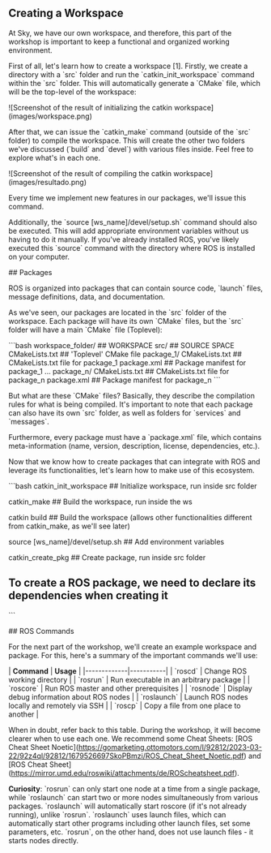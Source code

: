 ## Creating a Workspace

At Sky, we have our own workspace, and therefore, this part of the workshop is important to keep a functional and organized working environment.

First of all, let's learn how to create a workspace \[1\]. Firstly, we create a directory with a \`src\` folder and run the \`catkin_init_workspace\` command within the \`src\` folder. This will automatically generate a \`CMake\` file, which will be the top-level of the workspace:

\!\[Screenshot of the result of initializing the catkin workspace\](images/workspace.png)

After that, we can issue the \`catkin_make\` command (outside of the \`src\` folder) to compile the workspace. This will create the other two folders we've discussed (\`build\` and \`devel\`) with various files inside. Feel free to explore what's in each one.

\!\[Screenshot of the result of compiling the catkin workspace\](images/resultado.png)

Every time we implement new features in our packages, we'll issue this command.

Additionally, the \`source [ws_name]/devel/setup.sh\` command should also be executed. This will add appropriate environment variables without us having to do it manually. If you've already installed ROS, you've likely executed this \`source\` command with the directory where ROS is installed on your computer.

\## Packages

ROS is organized into packages that can contain source code, \`launch\` files, message definitions, data, and documentation.

As we've seen, our packages are located in the \`src\` folder of the workspace. Each package will have its own \`CMake\` files, but the \`src\` folder will have a main \`CMake\` file (Toplevel):

\```bash
workspace_folder/        ## WORKSPACE
  src/                   ## SOURCE SPACE
    CMakeLists.txt       ## 'Toplevel' CMake file
    package_1/
      CMakeLists.txt     ## CMakeLists.txt file for package_1
      package.xml        ## Package manifest for package_1
    ...
    package_n/
      CMakeLists.txt     ## CMakeLists.txt file for package_n
      package.xml        ## Package manifest for package_n
\```

But what are these \`CMake\` files? Basically, they describe the compilation rules for what is being compiled. It's important to note that each package can also have its own \`src\` folder, as well as folders for \`services\` and \`messages\`.

Furthermore, every package must have a \`package.xml\` file, which contains meta-information (name, version, description, license, dependencies, etc.).

Now that we know how to create packages that can integrate with ROS and leverage its functionalities, let's learn how to make use of this ecosystem.

\```bash
catkin_init_workspace ## Initialize workspace, run inside src folder

catkin_make ## Build the workspace, run inside the ws

catkin build ## Build the workspace (allows other functionalities different from catkin_make, as we'll see later)

source [ws_name]/devel/setup.sh ## Add environment variables

catkin_create_pkg ## Create package, run inside src folder

## To create a ROS package, we need to declare its dependencies when creating it
\```

\## ROS Commands

For the next part of the workshop, we'll create an example workspace and package. For this, here's a summary of the important commands we'll use:

\| **Command** \| **Usage** \|
\|-------------\|-----------\|
\| \`roscd\` \| Change ROS working directory \|
\| \`rosrun\` \| Run executable in an arbitrary package \|
\| \`roscore\` \| Run ROS master and other prerequisites \|
\| \`rosnode\` \| Display debug information about ROS nodes \|
\| \`roslaunch\` \| Launch ROS nodes locally and remotely via SSH \|
\| \`roscp\` \| Copy a file from one place to another \|

When in doubt, refer back to this table. During the workshop, it will become clearer when to use each one. We recommend some Cheat Sheets: \[ROS Cheat Sheet Noetic\](https://gomarketing.ottomotors.com/l/92812/2023-03-22/92z4ql/92812/1679526697SkoPBmzi/ROS_Cheat_Sheet_Noetic.pdf) and \[ROS Cheat Sheet\](https://mirror.umd.edu/roswiki/attachments/de/ROScheatsheet.pdf).

**Curiosity**: \`rosrun\` can only start one node at a time from a single package, while \`roslaunch\` can start two or more nodes simultaneously from various packages. \`roslaunch\` will automatically start roscore (if it's not already running), unlike \`rosrun\`. \`roslaunch\` uses launch files, which can automatically start other programs including other launch files, set some parameters, etc. \`rosrun\`, on the other hand, does not use launch files - it starts nodes directly.
